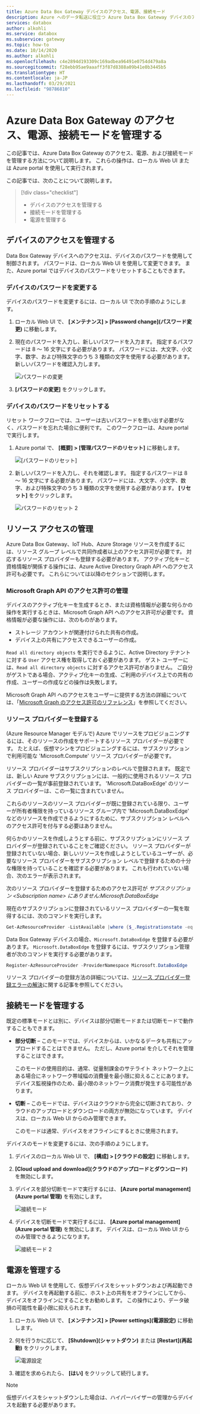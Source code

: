 ```yaml
---
title: Azure Data Box Gateway デバイスのアクセス、電源、接続モード
description: Azure へのデータ転送に役立つ Azure Data Box Gateway デバイスのアクセス、電源、および接続モードを管理する方法について説明します
services: databox
author: alkohli
ms.service: databox
ms.subservice: gateway
ms.topic: how-to
ms.date: 10/14/2020
ms.author: alkohli
ms.openlocfilehash: c4e2894d193309c169adbea96491e0754d479a8a
ms.sourcegitcommit: f28ebb95ae9aaaff3f87d8388a09b41e0b3445b5
ms.translationtype: HT
ms.contentlocale: ja-JP
ms.lasthandoff: 03/29/2021
ms.locfileid: "98786810"
---
```

# <a name="manage-access-power-and-connectivity-mode-for-your-azure-data-box-gateway"></a>Azure Data Box Gateway のアクセス、電源、接続モードを管理する

この記事では、Azure Data Box Gateway のアクセス、電源、および接続モードを管理する方法について説明します。 これらの操作は、ローカル Web UI または Azure portal を使用して実行されます。 

この記事では、次のことについて説明します。

> [!div class="checklist"]
>
> * デバイスのアクセスを管理する
> * 接続モードを管理する
> * 電源を管理する

## <a name="manage-device-access"></a>デバイスのアクセスを管理する

Data Box Gateway デバイスへのアクセスは、デバイスのパスワードを使用して制御されます。 パスワードは、ローカル Web UI を使用して変更できます。 また、Azure portal ではデバイスのパスワードをリセットすることもできます。

### <a name="change-device-password"></a>デバイスのパスワードを変更する

デバイスのパスワードを変更するには、ローカル UI で次の手順のようにします。

1. ローカル Web UI で、 **[メンテナンス] > [Password change]\(パスワード変更\)** に移動します。
2. 現在のパスワードを入力し、新しいパスワードを入力ます。 指定するパスワードは 8 ～ 16 文字にする必要があります。 パスワードには、大文字、小文字、数字、および特殊文字のうち 3 種類の文字を使用する必要があります。 新しいパスワードを確認入力します。

    ![パスワードの変更](media/data-box-gateway-manage-access-power-connectivity-mode/change-password-1.png)

3. **[パスワードの変更]** をクリックします。
 
### <a name="reset-device-password"></a>デバイスのパスワードをリセットする

リセット ワークフローでは、ユーザーは古いパスワードを思い出す必要がなく、パスワードを忘れた場合に便利です。 このワークフローは、Azure portal で実行します。

1. Azure portal で、 **[概要] > [管理パスワードのリセット]** に移動します。

    ![[パスワードのリセット]](media/data-box-gateway-manage-access-power-connectivity-mode/reset-password-1.png)

 
2. 新しいパスワードを入力し、それを確認します。 指定するパスワードは 8 ～ 16 文字にする必要があります。 パスワードには、大文字、小文字、数字、および特殊文字のうち 3 種類の文字を使用する必要があります。 **[リセット]** をクリックします。

    ![パスワードのリセット 2](media/data-box-gateway-manage-access-power-connectivity-mode/reset-password-2.png)

## <a name="manage-resource-access"></a>リソース アクセスの管理

Azure Data Box Gateway、IoT Hub、Azure Storage リソースを作成するには、リソース グループ レベルで共同作成者以上のアクセス許可が必要です。 対応するリソース プロバイダーも登録する必要があります。 アクティブ化キーと資格情報が関係する操作には、Azure Active Directory Graph API へのアクセス許可も必要です。 これらについては以降のセクションで説明します。

### <a name="manage-microsoft-graph-api-permissions"></a>Microsoft Graph API のアクセス許可の管理

デバイスのアクティブ化キーを生成するとき、または資格情報が必要な何らかの操作を実行するときは、Microsoft Graph API へのアクセス許可が必要です。 資格情報が必要な操作には、次のものがあります。

-  ストレージ アカウントが関連付けられた共有の作成。
-  デバイス上の共有にアクセスできるユーザーの作成。

`Read all directory objects` を実行できるように、Active Directory テナントに対する `User` アクセス権を取得しておく必要があります。 ゲスト ユーザーには、`Read all directory objects` に対するアクセス許可がありません。 ご自分がゲストである場合、アクティブ化キーの生成、ご利用のデバイス上での共有の作成、ユーザーの作成などの操作は失敗します。

Microsoft Graph API へのアクセスをユーザーに提供する方法の詳細については、「[Microsoft Graph のアクセス許可のリファレンス](/graph/permissions-reference)」を参照してください。

### <a name="register-resource-providers"></a>リソース プロバイダーを登録する

(Azure Resource Manager モデルで) Azure でリソースをプロビジョニングするには、そのリソースの作成をサポートするリソース プロバイダーが必要です。 たとえば、仮想マシンをプロビジョニングするには、サブスクリプションで利用可能な 'Microsoft.Compute' リソース プロバイダーが必要です。
 
リソース プロバイダーはサブスクリプションのレベルで登録されます。 既定では、新しい Azure サブスクリプションには、一般的に使用されるリソース プロバイダーの一覧が事前登録されています。 'Microsoft.DataBoxEdge' のリソース プロバイダーは、この一覧に含まれていません。

これらのリソースのリソース プロバイダーが既に登録されている限り、ユーザーが所有者権限を持っているリソース グループ内で 'Microsoft.DataBoxEdge' などのリソースを作成できるようにするために、サブスクリプション レベルへのアクセス許可を付与する必要はありません。

何らかのリソースを作成しようとする前に、サブスクリプションにリソース プロバイダーが登録されていることをご確認ください。 リソース プロバイダーが登録されていない場合、新しいリソースを作成しようとしているユーザーが、必要なリソース プロバイダーをサブスクリプション レベルで登録するための十分な権限を持っていることを確認する必要があります。 これも行われていない場合、次のエラーが表示されます。

次のリソース プロバイダーを登録するためのアクセス許可が *サブスクリプション \<Subscription name> にありません:Microsoft.DataBoxEdge*


現在のサブスクリプションに登録されているリソース プロバイダーの一覧を取得するには、次のコマンドを実行します。

```PowerShell
Get-AzResourceProvider -ListAvailable |where {$_.Registrationstate -eq "Registered"}
```

Data Box Gateway デバイスの場合、`Microsoft.DataBoxEdge` を登録する必要があります。 `Microsoft.DataBoxEdge` を登録するには、サブスクリプション管理者が次のコマンドを実行する必要があります。

```PowerShell
Register-AzResourceProvider -ProviderNamespace Microsoft.DataBoxEdge
```

リソース プロバイダーの登録方法の詳細については、[リソース プロバイダー登録エラーの解決](../azure-resource-manager/templates/error-register-resource-provider.md)に関する記事を参照してください。

## <a name="manage-connectivity-mode"></a>接続モードを管理する

既定の標準モードとは別に、デバイスは部分切断モードまたは切断モードで動作することもできます。

- **部分切断** – このモードでは、デバイスからは、いかなるデータも共有にアップロードすることはできません。 ただし、Azure portal を介してそれを管理することはできます。

    このモードの使用目的は、通常、従量制課金のサテライト ネットワーク上にある場合にネットワーク帯域幅の消費量を最小限に抑えることにあります。 デバイス監視操作のため、最小限のネットワーク消費が発生する可能性があります。

- **切断** – このモードでは、デバイスはクラウドから完全に切断されており、クラウドのアップロードとダウンロードの両方が無効になっています。 デバイスは、ローカル Web UI からのみ管理できます。

    このモードは通常、デバイスをオフラインにするときに使用されます。

デバイスのモードを変更するには、次の手順のようにします。

1. デバイスのローカル Web UI で、 **[構成] > [クラウドの設定]** に移動します。
2. **[Cloud upload and download]\(クラウドのアップロードとダウンロード\)** を無効にします。
3. デバイスを部分切断モードで実行するには、 **[Azure portal management]\(Azure portal 管理\)** を有効にします。

    ![接続モード](media/data-box-gateway-manage-access-power-connectivity-mode/connectivity-mode-1.png)
 
4. デバイスを切断モードで実行するには、 **[Azure portal management]\(Azure portal 管理\)** を無効にします。 デバイスは、ローカル Web UI からのみ管理できるようになります。

    ![接続モード 2](media/data-box-gateway-manage-access-power-connectivity-mode/connectivity-mode-2.png)

## <a name="manage-power"></a>電源を管理する

ローカル Web UI を使用して、仮想デバイスをシャットダウンおよび再起動できます。 デバイスを再起動する前に、ホスト上の共有をオフラインにしてから、デバイスをオフラインにすることをお勧めします。 この操作により、データ破損の可能性を最小限に抑えられます。

1. ローカル Web UI で、 **[メンテナンス] > [Power settings]\(電源設定\)** に移動します。
2. 何を行うかに応じて、 **[Shutdown]\(シャットダウン\)** または **[Restart]\(再起動\)** をクリックします。

    ![電源設定](media/data-box-gateway-manage-access-power-connectivity-mode/shut-down-restart-1.png)

3. 確認を求められたら、 **[はい]** をクリックして続行します。

> [!NOTE]
> 仮想デバイスをシャットダウンした場合は、ハイパーバイザーの管理からデバイスを起動する必要があります。